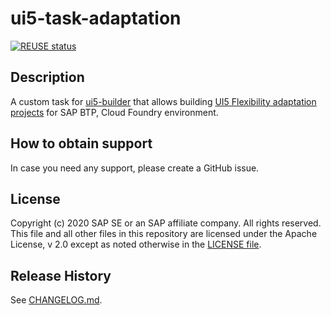 # ui5-task-adaptation
[![REUSE status](https://api.reuse.software/badge/github.com/SAP/ui5-task-adaptation)](https://api.reuse.software/info/github.com/SAP/ui5-task-adaptation)

## Description
A custom task for [ui5-builder](https://github.com/SAP/ui5-builder) that allows building [UI5 Flexibility adaptation projects](https://help.sap.com/viewer/584e0bcbfd4a4aff91c815cefa0bce2d/Cloud/en-US/019b0c38a6b043d1a66b11d992eed290.html) for SAP BTP, Cloud Foundry environment.

## How to obtain support
In case you need any support, please create a GitHub issue.

## License
Copyright (c) 2020 SAP SE or an SAP affiliate company. All rights reserved. This file and all other files in this repository are licensed under the Apache License, v 2.0 except as noted otherwise in the [LICENSE file](LICENSE).

## Release History
See [CHANGELOG.md](CHANGELOG.md).